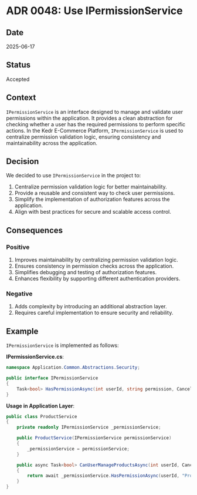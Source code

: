 # ADR 0048: Use IPermissionService

## Date
2025-06-17

## Status
Accepted

## Context
`IPermissionService` is an interface designed to manage and validate user permissions within the application. It provides a clean abstraction for checking whether a user has the required permissions to perform specific actions. In the Kedr E-Commerce Platform, `IPermissionService` is used to centralize permission validation logic, ensuring consistency and maintainability across the application.

## Decision
We decided to use `IPermissionService` in the project to:

1. Centralize permission validation logic for better maintainability.
2. Provide a reusable and consistent way to check user permissions.
3. Simplify the implementation of authorization features across the application.
4. Align with best practices for secure and scalable access control.

## Consequences
### Positive
1. Improves maintainability by centralizing permission validation logic.
2. Ensures consistency in permission checks across the application.
3. Simplifies debugging and testing of authorization features.
4. Enhances flexibility by supporting different authentication providers.

### Negative
1. Adds complexity by introducing an additional abstraction layer.
2. Requires careful implementation to ensure security and reliability.

## Example
`IPermissionService` is implemented as follows:

**IPermissionService.cs**:
```csharp
namespace Application.Common.Abstractions.Security;

public interface IPermissionService
{
    Task<bool> HasPermissionAsync(int userId, string permission, CancellationToken cancellationToken = default);
}
```

**Usage in Application Layer**:
```csharp
public class ProductService
{
    private readonly IPermissionService _permissionService;

    public ProductService(IPermissionService permissionService)
    {
        _permissionService = permissionService;
    }

    public async Task<bool> CanUserManageProductsAsync(int userId, CancellationToken cancellationToken)
    {
        return await _permissionService.HasPermissionAsync(userId, "Products.Manage", cancellationToken);
    }
}
```
